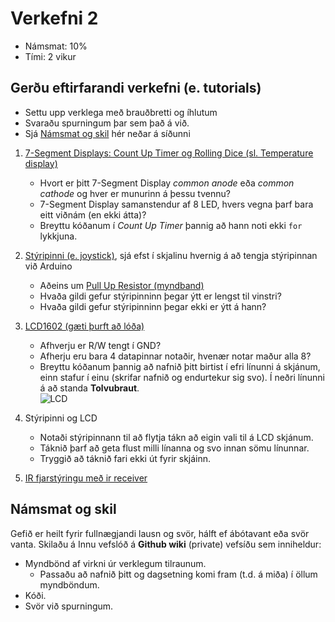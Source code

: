 # Verkefni 2
- Námsmat: 10%
- Tími: 2 vikur

## Gerðu eftirfarandi verkefni (e. tutorials)

- Settu upp verklega með brauðbretti og íhlutum
- Svaraðu spurningum þar sem það á við.
- Sjá [Námsmat og skil](#Námsmat-og-skil) hér neðar á síðunni

1. [7-Segment Displays: Count Up Timer og Rolling Dice (sl. Temperature display)](http://www.circuitbasics.com/arduino-7-segment-display-tutorial/)
   - Hvort er þitt 7-Segment Display *common anode* eða *common cathode* og hver er munurinn á þessu tvennu?
   - 7-Segment Display samanstendur af 8 LED, hvers vegna þarf bara eitt viðnám (en ekki átta)?
   - Breyttu kóðanum í *Count Up Timer* þannig að hann noti ekki ```for``` lykkjuna.

1. [Stýripinni (e. joystick)](../Kodi/styripinni.ino), sjá efst í skjalinu hvernig á að tengja stýripinnan við Arduino
   - Aðeins um [Pull Up Resistor (myndband)](https://www.youtube.com/watch?v=wxjerCHCEMg)
   - Hvaða gildi gefur stýripinninn þegar ýtt er lengst til vinstri?
   - Hvaða gildi gefur stýripinninn þegar ekki er ýtt á hann?
   
   
1. [LCD1602 (gæti þurft að lóða)](https://www.arduino.cc/en/Tutorial/HelloWorld)
   - Afhverju er R/W tengt í GND?
   - Afherju eru bara 4 datapinnar notaðir, hvenær notar maður alla 8?
   - Breyttu kóðanum þannig að nafnið þitt birtist í efri línunni á skjánum, einn stafur í einu (skrifar nafnið og endurtekur sig svo). Í neðri línunni á að standa **Tolvubraut**.<br>
   ![LCD](https://github.com/GunnarThorunnarson/VESM2VT05BU/blob/master/Myndir/lcd_verkefni2.gif)

1. Stýripinni og LCD
   - Notaði stýripinnann til að flytja tákn að eigin vali til á LCD skjánum.
   - Táknið þarf að geta flust milli línanna og svo innan sömu línunnar.
   - Tryggið að táknið fari ekki út fyrir skjáinn.

1. [IR fjarstýringu með ir receiver](https://www.circuitbasics.com/arduino-ir-remote-receiver-tutorial/)

## Námsmat og skil

Gefið er heilt fyrir fullnægjandi lausn og svör, hálft ef ábótavant eða svör vanta.
Skilaðu á Innu vefslóð á **Github wiki** (private) vefsíðu sem inniheldur:

- Myndbönd af virkni úr verklegum tilraunum.
  - Passaðu að nafnið þitt og dagsetning komi fram (t.d. á miða) í öllum myndböndum.
- Kóði.
- Svör við spurningum.
